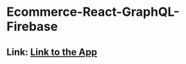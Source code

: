 # Ecommerce-React-GraphQL-Firebase
## Link: [Link to the App](https://ecommerce-react-2022.herokuapp.com)
